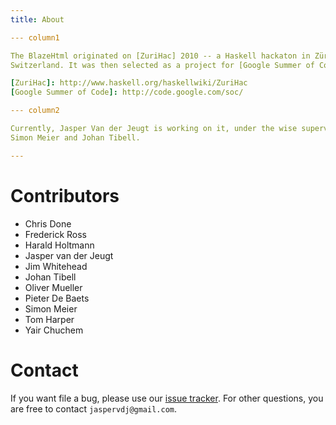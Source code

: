 ```yaml
---
title: About

--- column1

The BlazeHtml originated on [ZuriHac] 2010 -- a Haskell hackaton in Zürich,
Switzerland. It was then selected as a project for [Google Summer of Code] 2010.

[ZuriHac]: http://www.haskell.org/haskellwiki/ZuriHac
[Google Summer of Code]: http://code.google.com/soc/

--- column2

Currently, Jasper Van der Jeugt is working on it, under the wise supervision of
Simon Meier and Johan Tibell.

---
```


# Contributors

- Chris Done
- Frederick Ross
- Harald Holtmann
- Jasper van der Jeugt
- Jim Whitehead
- Johan Tibell
- Oliver Mueller
- Pieter De Baets
- Simon Meier
- Tom Harper
- Yair Chuchem

# Contact

If you want file a bug, please use our [issue tracker]. For other questions, you
are free to contact `jaspervdj@gmail.com`.

[issue tracker]: http://github.com/jaspervdj/blaze-html/issues/
